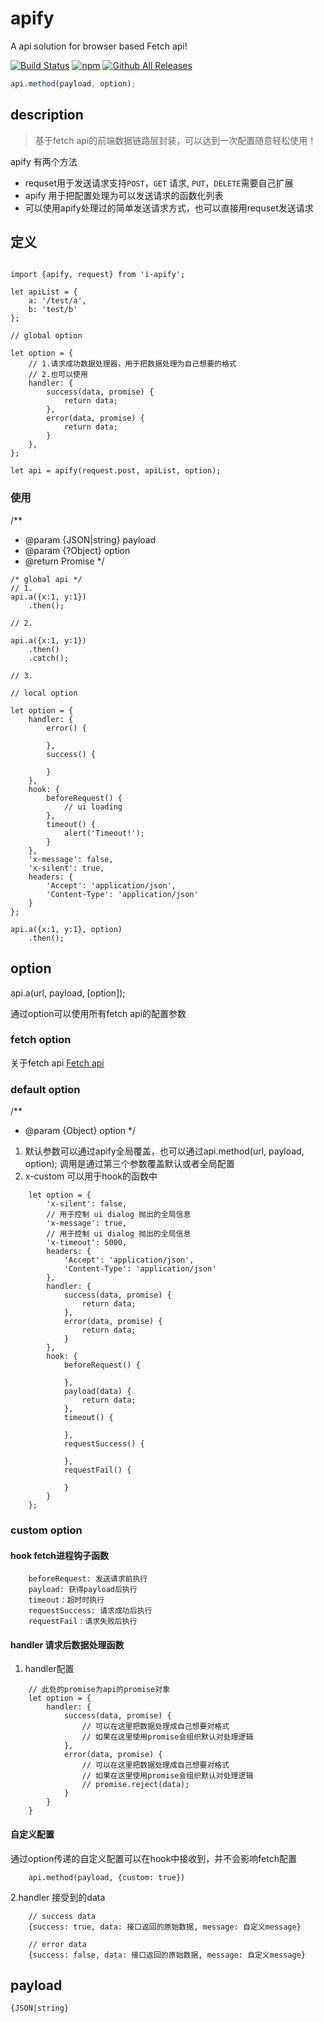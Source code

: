 # apify
A api solution for browser based Fetch api!

[![Build Status](https://www.travis-ci.org/Neverland/apify.svg)](https://www.travis-ci.org/Neverland/apify)
[![npm](https://img.shields.io/npm/v/i-apify.svg)](https://www.npmjs.com/package/i-apify)
[![Github All Releases](https://img.shields.io/npm/dm/i-apify.svg)](https://www.npmjs.com/package/i-apify)

```javascript
api.method(payload, option);
```
## description
>  基于fetch api的前端数据链路层封装，可以达到一次配置随意轻松使用！

apify 有两个方法
   - requset用于发送请求支持`POST`，`GET` 请求, `PUT`，`DELETE`需要自己扩展
   - apify 用于把配置处理为可以发送请求的函数化列表
   - 可以使用apify处理过的简单发送请求方式，也可以直接用requset发送请求

## 定义

```ecmascript 6

import {apify, request} from 'i-apify';

let apiList = {
    a: '/test/a',
    b: 'test/b'
};

// global option

let option = {
    // 1.请求成功数据处理器，用于把数据处理为自己想要的格式
    // 2.也可以使用
    handler: {
        success(data, promise) {
            return data;
        },
        error(data, promise) {
            return data;
        }
    },
};

let api = apify(request.post, apiList, option);

```

### 使用

/**
 * @param {JSON|string} payload
 * @param {?Object} option
 * @return Promise
 */

```ecmascript 6
/* global api */
// 1.
api.a({x:1, y:1})
    .then();

// 2.

api.a({x:1, y:1})
    .then()
    .catch();

// 3.

// local option

let option = {
    handler: {
        error() {
            
        },
        success() {
            
        }
    },
    hook: {
        beforeRequest() {
            // ui loading
        },
        timeout() {
            alert('Timeout!');
        }
    },
    'x-message': false,
    'x-silent': true,
    headers: {
        'Accept': 'application/json',
        'Content-Type': 'application/json'
    }
};

api.a({x:1, y:1}, option)
    .then();
```

## option

api.a(url, payload, [option]);

通过option可以使用所有fetch api的配置参数

### fetch option

关于fetch api
[Fetch api](https://developer.mozilla.org/en-US/docs/Web/API/Fetch_API)

### default option

/**
 *  @param {Object} option
 */

1. 默认参数可以通过apify全局覆盖，也可以通过api.method(url, payload, option); 调用是通过第三个参数覆盖默认或者全局配置
2. x-custom 可以用于hook的函数中

```ecmascript 6
    let option = {
        'x-silent': false,
        // 用于控制 ui dialog 抛出的全局信息
        'x-message': true,
        // 用于控制 ui dialog 抛出的全局信息
        'x-timeout': 5000,
        headers: {
            'Accept': 'application/json',
            'Content-Type': 'application/json'
        },
        handler: {
            success(data, promise) {
                return data;
            },
            error(data, promise) {
                return data;
            }
        },
        hook: {
            beforeRequest() {
            
            },
            payload(data) {
                return data;
            },
            timeout() {
        
            },
            requestSuccess() {
        
            },
            requestFail() {
        
            }
        }
    };
```

### custom option

#### hook fetch进程钩子函数

```
    beforeRequest: 发送请求前执行
    payload: 获得payload后执行
    timeout：超时时执行
    requestSuccess: 请求成功后执行
    requestFail：请求失败后执行
```
#### handler 请求后数据处理函数
1. handler配置
```ecmascript 6
    // 此处的promise为api的promise对象
    let option = {
        handler: {
            success(data, promise) {
                // 可以在这里把数据处理成自己想要对格式
                // 如果在这里使用promise会组织默认对处理逻辑
            },
            error(data, promise) {
                // 可以在这里把数据处理成自己想要对格式
                // 如果在这里使用promise会组织默认对处理逻辑
                // promise.reject(data);
            }
        }
    }
```
#### 自定义配置
通过option传递的自定义配置可以在hook中接收到，并不会影响fetch配置
```ecmascript 6
    api.method(payload, {custom: true})
```

2.handler 接受到的data

```
    // success data
    {success: true, data: 接口返回的原始数据, message: 自定义message}
    
    // error data
    {success: false, data: 接口返回的原始数据, message: 自定义message}
```

## payload
```
{JSON|string}
```
